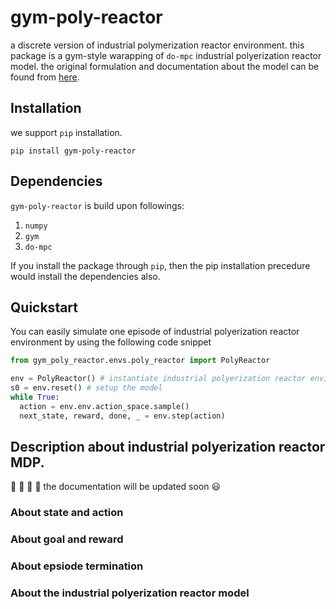 # gym-poly-reactor
a discrete version of industrial polymerization reactor environment. this package is a gym-style warapping of `do-mpc` industrial polyerization reactor model.
the original formulation and documentation about the model can be found from [here](https://www.do-mpc.com/en/latest/example_gallery/industrial_poly.html).

## Installation 
we support `pip` installation.

```
pip install gym-poly-reactor
```

## Dependencies
`gym-poly-reactor` is build upon followings:
1. `numpy`
2. `gym`
3. `do-mpc`

If you install the package through `pip`, then the pip installation precedure would install the dependencies also. 

## Quickstart
You can easily simulate one episode of industrial polyerization reactor environment by using the following code snippet

```python
from gym_poly_reactor.envs.poly_reactor import PolyReactor

env = PolyReactor() # instantiate industrial polyerization reactor environment
s0 = env.reset() # setup the model
while True:
  action = env.env.action_space.sample()
  next_state, reward, done, _ = env.step(action)
```

## Description about industrial polyerization reactor MDP.
:construction: :construction: :construction: :construction: 
the documentation will be updated soon :smiley:

### About state and action

### About goal and reward

### About epsiode termination

### About the industrial polyerization reactor model
